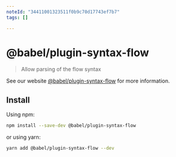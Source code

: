 ```yaml
---
noteId: "34411001323511f0b9c70d17743ef7b7"
tags: []

---
```


# @babel/plugin-syntax-flow

> Allow parsing of the flow syntax

See our website [@babel/plugin-syntax-flow](https://babeljs.io/docs/babel-plugin-syntax-flow) for more information.

## Install

Using npm:

```sh
npm install --save-dev @babel/plugin-syntax-flow
```

or using yarn:

```sh
yarn add @babel/plugin-syntax-flow --dev
```
